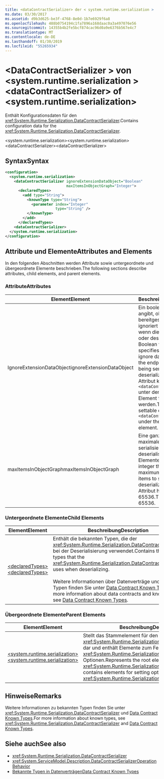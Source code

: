 ```yaml
---
title: <dataContractSerializer> der < system.runtime.serialization >
ms.date: 03/30/2017
ms.assetid: d9b3d625-be3f-4768-8e0d-1b7e6929f6a8
ms.openlocfilehash: 488b0754194c1fa7896a168daac0a3a497076e56
ms.sourcegitcommit: 14355b4b2fe5bcf874cac96d0a9e6376b567e4c7
ms.translationtype: MT
ms.contentlocale: de-DE
ms.lasthandoff: 01/30/2019
ms.locfileid: "55265934"
---
```

# <a name="datacontractserializer-of-systemruntimeserialization"></a><span data-ttu-id="ef6dd-102">\<DataContractSerializer > von \<system.runtime.serialization ></span><span class="sxs-lookup"><span data-stu-id="ef6dd-102">\<dataContractSerializer> of \<system.runtime.serialization></span></span>
<span data-ttu-id="ef6dd-103">Enthält Konfigurationsdaten für den <xref:System.Runtime.Serialization.DataContractSerializer>.</span><span class="sxs-lookup"><span data-stu-id="ef6dd-103">Contains configuration data for the <xref:System.Runtime.Serialization.DataContractSerializer>.</span></span>  
  
 <span data-ttu-id="ef6dd-104">\<system.runtime.serialization></span><span class="sxs-lookup"><span data-stu-id="ef6dd-104">\<system.runtime.serialization></span></span>  
<span data-ttu-id="ef6dd-105">\<dataContractSerializer></span><span class="sxs-lookup"><span data-stu-id="ef6dd-105">\<dataContractSerializer></span></span>  
  
## <a name="syntax"></a><span data-ttu-id="ef6dd-106">Syntax</span><span class="sxs-lookup"><span data-stu-id="ef6dd-106">Syntax</span></span>  
  
```xml  
<configuration>
  <system.runtime.serialization>
    <dataContractSerializer ignoreExtensionDataObject="Boolean"
                            maxItemsInObjectGraph="Integer">
      <declaredTypes>
        <add type="String">
          <knownType type="String">
            <parameter index="Integer"
                       type="String" />
          </knownType>
        </add>
      </declaredTypes>
    <dataContractSerializer>
  </system.runtime.serialization>
</configuration>
```  
  
## <a name="attributes-and-elements"></a><span data-ttu-id="ef6dd-107">Attribute und Elemente</span><span class="sxs-lookup"><span data-stu-id="ef6dd-107">Attributes and Elements</span></span>  
 <span data-ttu-id="ef6dd-108">In den folgenden Abschnitten werden Attribute sowie untergeordnete und übergeordnete Elemente beschrieben.</span><span class="sxs-lookup"><span data-stu-id="ef6dd-108">The following sections describe attributes, child elements, and parent elements.</span></span>  
  
### <a name="attributes"></a><span data-ttu-id="ef6dd-109">Attribute</span><span class="sxs-lookup"><span data-stu-id="ef6dd-109">Attributes</span></span>  
  
|<span data-ttu-id="ef6dd-110">Element</span><span class="sxs-lookup"><span data-stu-id="ef6dd-110">Element</span></span>|<span data-ttu-id="ef6dd-111">Beschreibung</span><span class="sxs-lookup"><span data-stu-id="ef6dd-111">Description</span></span>|  
|-------------|-----------------|  
|<span data-ttu-id="ef6dd-112">IgnoreExtensionDataObject</span><span class="sxs-lookup"><span data-stu-id="ef6dd-112">ignoreExtensionDataObject</span></span>|<span data-ttu-id="ef6dd-113">Ein boolescher Wert, der angibt, ob vom Endpunkt bereitgestellte Daten ignoriert werden sollen, wenn dieser serialisiert oder deserialisiert wird.</span><span class="sxs-lookup"><span data-stu-id="ef6dd-113">A Boolean value that specifies whether to ignore data supplied by the endpoint when it is being serialized or deserialized.</span></span> <span data-ttu-id="ef6dd-114">Dieses Attribut kann nur im `<dataContractSerializer>` unter dem `<behavior>`-Element festgelegt werden.</span><span class="sxs-lookup"><span data-stu-id="ef6dd-114">This attribute is settable only on the `<dataContractSerializer>` under the `<behavior>` element.</span></span>|  
|<span data-ttu-id="ef6dd-115">maxItemsInObjectGraph</span><span class="sxs-lookup"><span data-stu-id="ef6dd-115">maxItemsInObjectGraph</span></span>|<span data-ttu-id="ef6dd-116">Eine ganze Zahl, die die maximale Anzahl der zu serialisierenden oder zu deserialisierenden Elemente angibt.</span><span class="sxs-lookup"><span data-stu-id="ef6dd-116">An integer that specifies the maximum number of items to serialize or deserialize.</span></span> <span data-ttu-id="ef6dd-117">Dieses Attribut hat den Wert 65536.</span><span class="sxs-lookup"><span data-stu-id="ef6dd-117">This attribute is 65536.</span></span>|  
  
### <a name="child-elements"></a><span data-ttu-id="ef6dd-118">Untergeordnete Elemente</span><span class="sxs-lookup"><span data-stu-id="ef6dd-118">Child Elements</span></span>  
  
|<span data-ttu-id="ef6dd-119">Element</span><span class="sxs-lookup"><span data-stu-id="ef6dd-119">Element</span></span>|<span data-ttu-id="ef6dd-120">Beschreibung</span><span class="sxs-lookup"><span data-stu-id="ef6dd-120">Description</span></span>|  
|-------------|-----------------|  
|[<span data-ttu-id="ef6dd-121">\<declaredTypes></span><span class="sxs-lookup"><span data-stu-id="ef6dd-121">\<declaredTypes></span></span>](../../../../../docs/framework/configure-apps/file-schema/wcf/declaredtypes.md)|<span data-ttu-id="ef6dd-122">Enthält die bekannten Typen, die der <xref:System.Runtime.Serialization.DataContractSerializer> bei der Deserialisierung verwendet.</span><span class="sxs-lookup"><span data-stu-id="ef6dd-122">Contains the known types that the <xref:System.Runtime.Serialization.DataContractSerializer> uses when deserializing.</span></span><br /><br /> <span data-ttu-id="ef6dd-123">Weitere Informationen über Datenverträge und bekannte Typen finden Sie unter [Data Contract Known Types](../../../../../docs/framework/wcf/feature-details/data-contract-known-types.md).</span><span class="sxs-lookup"><span data-stu-id="ef6dd-123">For more information about data contracts and known types, see [Data Contract Known Types](../../../../../docs/framework/wcf/feature-details/data-contract-known-types.md).</span></span>|  
  
### <a name="parent-elements"></a><span data-ttu-id="ef6dd-124">Übergeordnete Elemente</span><span class="sxs-lookup"><span data-stu-id="ef6dd-124">Parent Elements</span></span>  
  
|<span data-ttu-id="ef6dd-125">Element</span><span class="sxs-lookup"><span data-stu-id="ef6dd-125">Element</span></span>|<span data-ttu-id="ef6dd-126">Beschreibung</span><span class="sxs-lookup"><span data-stu-id="ef6dd-126">Description</span></span>|  
|-------------|-----------------|  
|[<span data-ttu-id="ef6dd-127">\<system.runtime.serialization></span><span class="sxs-lookup"><span data-stu-id="ef6dd-127">\<system.runtime.serialization></span></span>](../../../../../docs/framework/configure-apps/file-schema/wcf/system-runtime-serialization.md)|<span data-ttu-id="ef6dd-128">Stellt das Stammelement für den <xref:System.Runtime.Serialization>-Namespaceabschnitt dar und enthält Elemente zum Festlegen von <xref:System.Runtime.Serialization.DataContractSerializer>-Optionen.</span><span class="sxs-lookup"><span data-stu-id="ef6dd-128">Represents the root element for the <xref:System.Runtime.Serialization> namespace section and contains elements for setting options of the <xref:System.Runtime.Serialization.DataContractSerializer>.</span></span>|  
  
## <a name="remarks"></a><span data-ttu-id="ef6dd-129">Hinweise</span><span class="sxs-lookup"><span data-stu-id="ef6dd-129">Remarks</span></span>  
 <span data-ttu-id="ef6dd-130">Weitere Informationen zu bekannten Typen finden Sie unter <xref:System.Runtime.Serialization.DataContractSerializer> und [Data Contract Known Types](../../../../../docs/framework/wcf/feature-details/data-contract-known-types.md).</span><span class="sxs-lookup"><span data-stu-id="ef6dd-130">For more information about known types, see <xref:System.Runtime.Serialization.DataContractSerializer> and [Data Contract Known Types](../../../../../docs/framework/wcf/feature-details/data-contract-known-types.md).</span></span>  
  
## <a name="see-also"></a><span data-ttu-id="ef6dd-131">Siehe auch</span><span class="sxs-lookup"><span data-stu-id="ef6dd-131">See also</span></span>
- <xref:System.Runtime.Serialization.DataContractSerializer>
- <xref:System.ServiceModel.Description.DataContractSerializerOperationBehavior>
- [<span data-ttu-id="ef6dd-132">Bekannte Typen in Datenverträgen</span><span class="sxs-lookup"><span data-stu-id="ef6dd-132">Data Contract Known Types</span></span>](../../../../../docs/framework/wcf/feature-details/data-contract-known-types.md)
